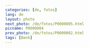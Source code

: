 ```yaml
---
categories: [de, fotos]
lang: de
layout: photo
next_photo: /de/fotos/P0000005.html
picname: P0000004
prev_photo: /de/fotos/P0000002.html
tags: [Bank]
---
```

